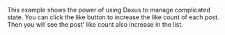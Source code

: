 This example shows the power of using Daxus to manage complicated state. You can click the like button to increase the like count of each post. Then you will see the post' like count also increase in the list.
